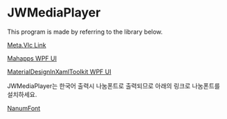 # JWMediaPlayer

This program is made by referring to the library below.


[Meta.Vlc Link](https://github.com/higankanshi/Meta.Vlc)


[Mahapps WPF UI](https://github.com/MahApps/MahApps.Metro)


[MaterialDesignInXamlToolkit WPF UI](https://github.com/ButchersBoy/MaterialDesignInXamlToolkit)


JWMediaPlayer는 한국어 출력시 나눔폰트로 출력되므로 아래의 링크로 나눔폰트를 설치하세요.


[NanumFont](http://cc.naver.com/cc?a=man.twn&r=&i=&bw=1205&px=374&py=880&sx=374&sy=880&m=1&nsc=hangeul.campaign2013&u=http%3A%2F%2Fappdown.naver.com%2Fnaver%2Ffont%2FNanumFont%2Fsetup%2FNanumFontSetup_TTF_ALL_hangeulcamp.exe)
